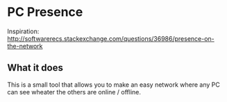 # PC Presence

Inspiration: http://softwarerecs.stackexchange.com/questions/36986/presence-on-the-network

## What it does

This is a small tool that allows you to make an easy network where any PC can see wheater the others are online / offline.
